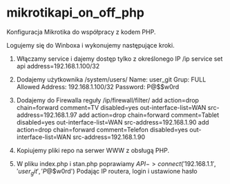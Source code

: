 # mikrotikapi_on_off_php

Konfiguracja Mikrotika do współpracy z kodem PHP.

Logujemy się do Winboxa i wykonujemy następujące kroki.

1. Włączamy service i dajemy dostęp tylko z określonego IP 
/ip service
set api address=192.168.1.100/32

2. Dodajemy użytkownika
/system/users/
Name: user_git
Grup: FULL
Allowed Address: 192.168.1.100/32
Password: P@$$w0rd

3. Dodajemy do Firewalla reguły
/ip/firewall/filter/
add action=drop chain=forward comment=TV disabled=yes out-interface-list=WAN src-address=192.168.1.97
add action=drop chain=forward comment=Tablet disabled=yes out-interface-list=WAN src-address=192.168.1.90
add action=drop chain=forward comment=Telefon disabled=yes out-interface-list=WAN src-address=192.168.1.90

4. Kopiujemy pliki repo na serwer WWW z obsługą PHP.

5. W pliku index.php i stan.php poprawiamy
$API->connect('192.168.1.1', 'user_git', 'P@$$w0rd')
Podając IP routera, login i ustawione hasło

